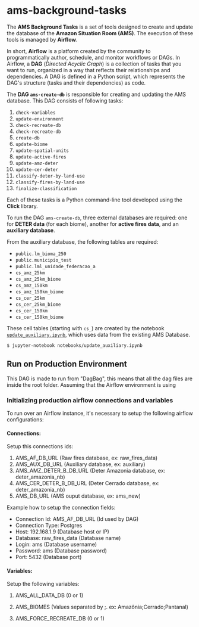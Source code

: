# ams-background-tasks

The **AMS Background Tasks** is a set of tools designed to create and update the database of the **Amazon Situation Room (AMS)**. The execution of these tools is managed by **Airflow**.

In short, **Airflow** is a platform created by the community to programmatically author, schedule, and monitor workflows or DAGs. In Airflow, a **DAG** (*Directed Acyclic Graph*) is a collection of tasks that you want to run, organized in a way that reflects their relationships and dependencies. A DAG is defined in a Python script, which represents the DAG's structure (tasks and their dependencies) as code.

The **DAG `ams-create-db`** is responsible for creating and updating the AMS database. This DAG consists of following tasks:

1. `check-variables`
2. `update-environment`
3. `check-recreate-db`
4. `check-recreate-db`
5. `create-db`
6. `update-biome`
7. `update-spatial-units`
8. `update-active-fires`
9. `update-amz-deter`
10. `update-cer-deter`
11. `classify-deter-by-land-use`
12. `classify-fires-by-land-use`
13. `finalize-classification`

Each of these tasks is a Python command-line tool developed using the **Click** library.

To run the DAG `ams-create-db`, three external databases are required: one for **DETER data** (for each biome), another for **active fires data**, and an **auxiliary database**.

From the auxiliary database, the following tables are required:

- `public.lm_bioma_250`
- `public.municipio_test`
- `public.lml_unidade_federacao_a`
- `cs_amz_25km`
- `cs_amz_25km_biome`
- `cs_amz_150km`
- `cs_amz_150km_biome`
- `cs_cer_25km`
- `cs_cer_25km_biome`
- `cs_cer_150km`
- `cs_cer_150km_biome`

These cell tables (starting with `cs_`) are created by the notebook [`update_auxiliary.ipynb`](https://github.com/terrabrasilis/ams-background-tasks/blob/main/notebooks/update_auxiliary.ipynb), which uses data from the existing AMS Database. 


```bash
$ jupyter-notebook notebooks/update_auxiliary.ipynb
```

## Run on Production Environment

This DAG is made to run from "DagBag", this means that all the dag files are inside the root folder.
Assuming that the Airflow environment is using 

### Initializing production airflow connections and variables

To run over an Airflow instance, it's necessary to setup the following airflow configurations:

#### Connections:

Setup this connections ids:
1)  AMS_AF_DB_URL (Raw fires database, ex: raw_fires_data)
2)  AMS_AUX_DB_URL (Auxiliary database, ex: auxiliary)
3)  AMS_AMZ_DETER_B_DB_URL (Deter Amazonia database, ex: deter_amazonia_nb)
4) AMS_CER_DETER_B_DB_URL (Deter Cerrado database, ex: deter_amazonia_nb)
5)  AMS_DB_URL (AMS ouput database, ex: ams_new)


Example how to setup the connection fields:

- Connection Id: AMS_AF_DB_URL (Id used by DAG)
- Connection Type: Postgres
- Host: 192.168.1.9 (Database host or IP)
- Database: raw_fires_data (Database name)
- Login: ams (Database username)
- Password: ams (Database password)
- Port: 5432 (Database port) 

#### Variables:

Setup the following variables:

1) AMS_ALL_DATA_DB (0 or 1)

2) AMS_BIOMES (Values separated by ;. ex: Amazônia;Cerrado;Pantanal)

3) AMS_FORCE_RECREATE_DB (0 or 1)


